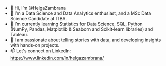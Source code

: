 - 👋 Hi, I’m @HelgaZambrana
- 👀 I’m a Data Science and Data Analytics enthusiast, and a MSc Data Science Candidate at ITBA.
- 🌱 I’m currently learning Statistics for Data Science, SQL, Python (NumPy, Pandas, Matplotlib & Seaborn and Scikit-learn libraries) and Tableau.
- 💞️ I am passionate about telling stories with data, and developing insights with hands-on projects. 
- 📫 Let's connect on LinkedIn: https://www.linkedin.com/in/helgazambrana/
